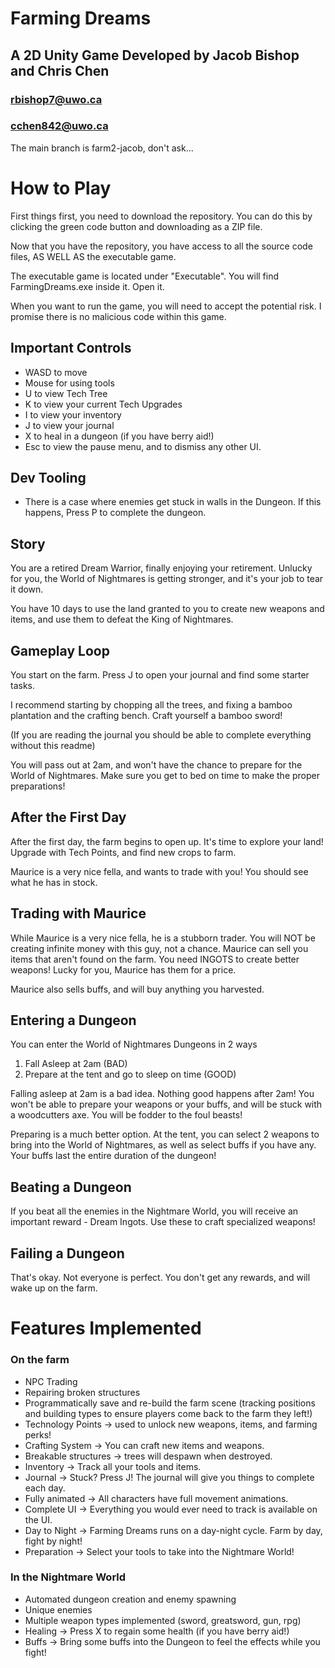 # Farming Dreams
## A 2D Unity Game Developed by Jacob Bishop and Chris Chen
### rbishop7@uwo.ca 
### cchen842@uwo.ca

The main branch is farm2-jacob, don't ask...

# How to Play
First things first, you need to download the repository. You can do this by clicking the green code button and downloading as a ZIP file. 

Now that you have the repository, you have access to all the source code files, AS WELL AS the executable game. 

The executable game is located under "Executable". You will find FarmingDreams.exe inside it. Open it.

When you want to run the game, you will need to accept the potential risk. I promise there is no malicious code within this game. 

## Important Controls
- WASD to move
- Mouse for using tools
- U to view Tech Tree
- K to view your current Tech Upgrades
- I to view your inventory
- J to view your journal
- X to heal in a dungeon (if you have berry aid!)
- Esc to view the pause menu, and to dismiss any other UI. 

## Dev Tooling
- There is a case where enemies get stuck in walls in the Dungeon. If this happens, Press P to complete the dungeon. 


## Story
You are a retired Dream Warrior, finally enjoying your retirement. Unlucky for you, the World of Nightmares is getting stronger, and it's your job to tear it down. 

You have 10 days to use the land granted to you to create new weapons and items, and use them to defeat the King of Nightmares. 

## Gameplay Loop
You start on the farm. Press J to open your journal and find some starter tasks. 

I recommend starting by chopping all the trees, and fixing a bamboo plantation and the crafting bench. Craft yourself a bamboo sword!

(If you are reading the journal you should be able to complete everything without this readme)

You will pass out at 2am, and won't have the chance to prepare for the World of Nightmares. Make sure you get to bed on time to make the proper preparations!

## After the First Day
After the first day, the farm begins to open up. It's time to explore your land! Upgrade with Tech Points, and find new crops to farm. 

Maurice is a very nice fella, and wants to trade with you! You should see what he has in stock. 

## Trading with Maurice
While Maurice is a very nice fella, he is a stubborn trader. You will NOT be creating infinite money with this guy, not a chance. 
Maurice can sell you items that aren't found on the farm. You need INGOTS to create better weapons! Lucky for you, Maurice has them for a price. 

Maurice also sells buffs, and will buy anything you harvested. 

## Entering a Dungeon
You can enter the World of Nightmares Dungeons in 2 ways
1. Fall Asleep at 2am (BAD)
2. Prepare at the tent and go to sleep on time (GOOD)

Falling asleep at 2am is a bad idea. Nothing good happens after 2am! You won't be able to prepare your weapons or your buffs, and will be stuck with a woodcutters axe. You will be fodder to the foul beasts!

Preparing is a much better option. At the tent, you can select 2 weapons to bring into the World of Nightmares, as well as select buffs if you have any. Your buffs last the entire duration of the dungeon!

## Beating a Dungeon
If you beat all the enemies in the Nightmare World, you will receive an important reward - Dream Ingots. Use these to craft specialized weapons!

## Failing a Dungeon
That's okay. Not everyone is perfect. You don't get any rewards, and will wake up on the farm. 


# Features Implemented
### On the farm
- NPC Trading
- Repairing broken structures
- Programmatically save and re-build the farm scene (tracking positions and building types to ensure players come back to the farm they left!)
- Technology Points -> used to unlock new weapons, items, and farming perks!
- Crafting System -> You can craft new items and weapons.
- Breakable structures -> trees will despawn when destroyed. 
- Inventory -> Track all your tools and items.
- Journal -> Stuck? Press J! The journal will give you things to complete each day. 
- Fully animated -> All characters have full movement animations. 
- Complete UI -> Everything you would ever need to track is available on the UI. 
- Day to Night -> Farming Dreams runs on a day-night cycle. Farm by day, fight by night!
- Preparation -> Select your tools to take into the Nightmare World!

### In the Nightmare World
- Automated dungeon creation and enemy spawning
- Unique enemies
- Multiple weapon types implemented (sword, greatsword, gun, rpg)
- Healing -> Press X to regain some health (if you have berry aid!)
- Buffs -> Bring some buffs into the Dungeon to feel the effects while you fight!
